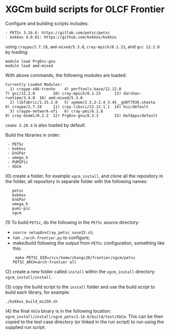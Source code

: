 # XGCm build scripts for OLCF Frontier

Configure and building scripts includes:
```
- PETSc 3.16.6: https://gitlab.com/petsc/petsc
- kokkos 4.0.01: https://github.com/kokkos/kokkos
```
using `craype/2.7.19`, `amd-mixed/5.3.0`, `cray-mpich/8.1.23`, and `gcc 12.2.0` by loading:
```
module load PrgEnv-gnu
module load amd-mixed
```
With above commands, the following modules are loaded:
```
Currently Loaded Modules:
  1) craype-x86-trento    4) perftools-base/22.12.0                  7) gcc/12.2.0        10) cray-mpich/8.1.23      13) darshan-runtime/3.4.0  16) amd-mixed/5.3.0
  2) libfabric/1.15.2.0   5) xpmem/2.5.2-2.4_3.45__gd0f7936.shasta   8) craype/2.7.19     11) cray-libsci/22.12.1.1  14) hsi/default
  3) craype-network-ofi   6) cray-pmi/6.1.8                          9) cray-dsmml/0.2.2  12) PrgEnv-gnu/8.3.3       15) DefApps/default
```
`cmake 3.20.4` is also loaded by default.

Build the libraries in order:
```
 - PETSc
 - kokkos
 - EnGPar
 - omega_h
 - PUMIPic
 - XGCm
```

(0) create a folder, for example `xgcm_install`, and clone all the repository in the folder, all repository in separate folder with the following names:
```
   petsc
   kokkos
   EnGPar
   omega_h
   pumi-pic
   xgcm
```

(1) To build `PETSc`, do the following in the `PETSc` source directory:
- `source setupEnvCray_petsc_suse15.sh`;
- run `./arch-frontier.py` to configure;
- make/build following the output from `PETSc` configuration, something like this:
  ```
   make PETSC_DIR=/ccs/home/zhangc20/frontier/xgcm/petsc PETSC_ARCH=arch-frontier all
  ```

(2) create a new folder called `install` within the `xgcm_install` directory: `xgcm_install/install`.

(3) copy the build script to the `install` folder and use the build script to build each library, for example:
```
./kokkos_build_mi250.sh
```

(4) the final `XGCm` binary is in the following location: `xgcm_install/install/xgcm_petsc3.16.6/build/test/XGCm`.
This can be then copied to the test case directory (or linked in the run script) to run using the supplied run script.
